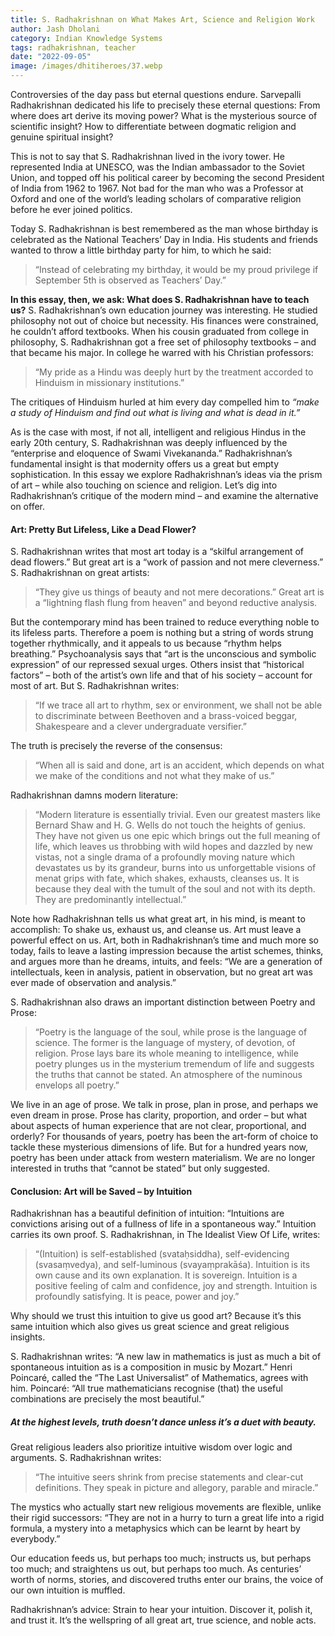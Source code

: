 ```yaml
---
title: S. Radhakrishnan on What Makes Art, Science and Religion Work
author: Jash Dholani
category: Indian Knowledge Systems
tags: radhakrishnan, teacher
date: "2022-09-05"
image: /images/dhitiheroes/37.webp
---
```


Controversies of the day pass but eternal questions endure. Sarvepalli Radhakrishnan dedicated his life to precisely these eternal questions: From where does art derive its moving power? What is the mysterious source of scientific insight? How to differentiate between dogmatic religion and genuine spiritual insight?

This is not to say that S. Radhakrishnan lived in the ivory tower. He represented India at UNESCO, was the Indian ambassador to the Soviet Union, and topped off his political career by becoming the second President of India from 1962 to 1967. Not bad for the man who was a Professor at Oxford and one of the world’s leading scholars of comparative religion before he ever joined politics.

Today S. Radhakrishnan is best remembered as the man whose birthday is celebrated as the National Teachers’ Day in India. His students and friends wanted to throw a little birthday party for him, to which he said:

> “Instead of celebrating my birthday, it would be my proud privilege if September 5th is observed as Teachers’ Day.”

**In this essay, then, we ask: What does S. Radhakrishnan have to teach us?**
S. Radhakrishnan’s own education journey was interesting. He studied philosophy not out of choice but necessity. His finances were constrained, he couldn’t afford textbooks. When his cousin graduated from college in philosophy, S. Radhakrishnan got a free set of philosophy textbooks – and that became his major. In college he warred with his Christian professors:

> “My pride as a Hindu was deeply hurt by the treatment accorded to Hinduism in missionary institutions.”

The critiques of Hinduism hurled at him every day compelled him to *“make a study of Hinduism and find out what is living and what is dead in it.”*

As is the case with most, if not all, intelligent and religious Hindus in the early 20th century, S. Radhakrishnan was deeply influenced by the “enterprise and eloquence of Swami Vivekananda.” Radhakrishnan’s fundamental insight is that modernity offers us a great but empty sophistication. In this essay we explore Radhakrishnan’s ideas via the prism of art – while also touching on science and religion. Let’s dig into Radhakrishnan’s critique of the modern mind – and examine the alternative on offer.

#### Art: Pretty But Lifeless, Like a Dead Flower?
S. Radhakrishnan writes that most art today is a “skilful arrangement of dead flowers.” But great art is a “work of passion and not mere cleverness.” S. Radhakrishnan on great artists:

> “They give us things of beauty and not mere decorations.” Great art is a “lightning flash flung from heaven” and beyond reductive analysis.

But the contemporary mind has been trained to reduce everything noble to its lifeless parts. Therefore a poem is nothing but a string of words strung together rhythmically, and it appeals to us because “rhythm helps breathing.” Psychoanalysis says that “art is the unconscious and symbolic expression” of our repressed sexual urges. Others insist that “historical factors” – both of the artist’s own life and that of his society – account for most of art. But S. Radhakrishnan writes:

> “If we trace all art to rhythm, sex or environment, we shall not be able to discriminate between Beethoven and a brass-voiced beggar, Shakespeare and a clever undergraduate versifier.”

The truth is precisely the reverse of the consensus:

> “When all is said and done, art is an accident, which depends on what we make of the conditions and not what they make of us.”

Radhakrishnan damns modern literature:

> “Modern literature is essentially trivial. Even our greatest masters like Bernard Shaw and H. G. Wells do not touch the heights of genius. They have not given us one epic which brings out the full meaning of life, which leaves us throbbing with wild hopes and dazzled by new vistas, not a single drama of a profoundly moving nature which devastates us by its grandeur, burns into us unforgettable visions of menat grips with fate, which shakes, exhausts, cleanses us. It is because they deal with the tumult of the soul and not with its depth. They are predominantly intellectual.”

Note how Radhakrishnan tells us what great art, in his mind, is meant to accomplish: To shake us, exhaust us, and cleanse us. Art must leave a powerful effect on us. Art, both in Radhakrishnan’s time and much more so today, fails to leave a lasting impression because the artist schemes, thinks, and argues more than he dreams, intuits, and feels: “We are a generation of intellectuals, keen in analysis, patient in observation, but no great art was ever made of observation and analysis.”

S. Radhakrishnan also draws an important distinction between Poetry and Prose:

> “Poetry is the language of the soul, while prose is the language of science. The former is the language of mystery, of devotion, of religion. Prose lays bare its whole meaning to intelligence, while poetry plunges us in the mysterium tremendum of life and suggests the truths that cannot be stated. An atmosphere of the numinous envelops all poetry.”

We live in an age of prose. We talk in prose, plan in prose, and perhaps we even dream in prose. Prose has clarity, proportion, and order – but what about aspects of human experience that are not clear, proportional, and orderly? For thousands of years, poetry has been the art-form of choice to tackle these mysterious dimensions of life. But for a hundred years now, poetry has been under attack from western materialism. We are no longer interested in truths that “cannot be stated” but only suggested.

#### Conclusion: Art will be Saved – by Intuition
Radhakrishnan has a beautiful definition of intuition: “Intuitions are convictions arising out of a fullness of life in a spontaneous way.” Intuition carries its own proof. S. Radhakrishnan, in The Idealist View Of Life, writes:

> “(Intuition) is self-established (svataḥsiddha), self-evidencing (svasaṃvedya), and self-luminous (svayaṃprakāśa). Intuition is its own cause and its own explanation. It is sovereign. Intuition is a positive feeling of calm and confidence, joy and strength. Intuition is profoundly satisfying. It is peace, power and joy.”

Why should we trust this intuition to give us good art? Because it’s this same intuition which also gives us great science and great religious insights.

S. Radhakrishnan writes: “A new law in mathematics is just as much a bit of spontaneous intuition as is a composition in music by Mozart.” Henri Poincaré, called the “The Last Universalist” of Mathematics, agrees with him. Poincaré: “All true mathematicians recognise (that) the useful combinations are precisely the most beautiful.”

##### At the highest levels, truth doesn’t dance unless it’s a duet with beauty.

Great religious leaders also prioritize intuitive wisdom over logic and arguments. S. Radhakrishnan writes:

> “The intuitive seers shrink from precise statements and clear-cut definitions. They speak in picture and allegory, parable and miracle.”

The mystics who actually start new religious movements are flexible, unlike their rigid successors: “They are not in a hurry to turn a great life into a rigid formula, a mystery into a metaphysics which can be learnt by heart by everybody.”

Our education feeds us, but perhaps too much; instructs us, but perhaps too much; and straightens us out, but perhaps too much. As centuries’ worth of norms, stories, and discovered truths enter our brains, the voice of our own intuition is muffled.

Radhakrishnan’s advice: Strain to hear your intuition. Discover it, polish it, and trust it. It’s the wellspring of all great art, true science, and noble acts.